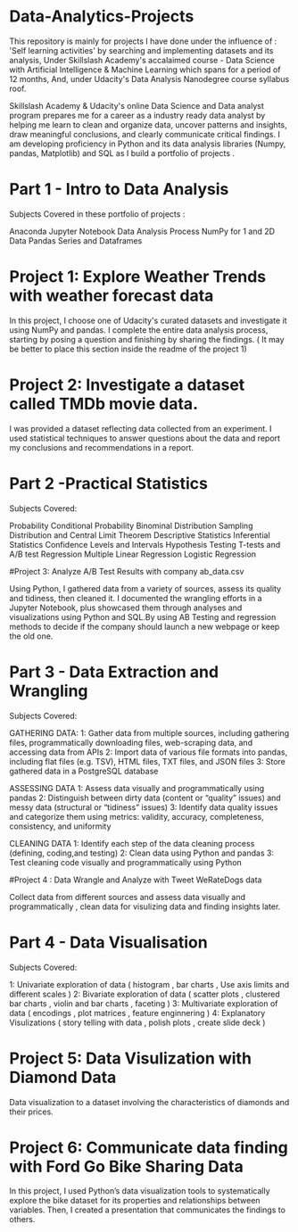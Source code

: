 # Data-Analytics-Projects

This repository is mainly for projects I have done under the influence of :
'Self learning activities' by searching and implementing datasets and its analysis, 
Under Skillslash Academy's accalaimed course - Data Science with Artificial Intelligence & Machine Learning which spans for a period of 12 months,
And, under Udacity's Data Analysis Nanodegree course syllabus roof.

Skillslash Academy & Udacity's online Data Science and Data analyst program prepares me for a career as a industry ready data analyst by helping me learn to clean and organize data, uncover patterns and insights, draw meaningful conclusions, and clearly communicate critical findings. I am developing proficiency in Python and its data analysis libraries (Numpy, pandas, Matplotlib) and SQL as I build a portfolio of projects .

# Part 1 - Intro to Data Analysis

Subjects Covered in these portfolio of projects :

Anaconda
Jupyter Notebook
Data Analysis Process
NumPy for 1 and 2D Data
Pandas Series and Dataframes

# Project 1: Explore Weather Trends with weather forecast data

In this project, I choose one of Udacity's curated datasets and investigate it using NumPy and pandas. I complete the entire data analysis process, starting by posing a question and finishing by sharing the findings. ( It may be better to place this section inside the readme of the project 1)

# Project 2: Investigate a dataset called TMDb movie data.

I was provided a dataset reflecting data collected from an experiment. I used statistical techniques to answer questions about the data and report my conclusions and recommendations in a report.

# Part 2 -Practical Statistics

Subjects Covered:

Probability
Conditional Probability
Binominal Distribution
Sampling Distribution and Central Limit Theorem
Descriptive Statistics
Inferential Statistics
Confidence Levels and Intervals
Hypothesis Testing
T-tests and A/B test
Regression
Multiple Linear Regression
Logistic Regression

#Project 3: Analyze A/B Test Results with company ab_data.csv

Using Python, I gathered data from a variety of sources, assess its quality and tidiness, then cleaned it. I documented the wrangling efforts in a Jupyter Notebook, plus showcased them through analyses and visualizations using Python and SQL.By using AB Testing and regression methods to decide if the company should launch a new webpage or keep the old one.

# Part 3 - Data Extraction and Wrangling

Subjects Covered:

GATHERING DATA:
1: Gather data from multiple sources, including gathering files, programmatically downloading files, web-scraping data, and accessing data from APIs
2: Import data of various file formats into pandas, including flat files (e.g. TSV), HTML files, TXT files, and JSON files
3: Store gathered data in a PostgreSQL database

ASSESSING DATA
1: Assess data visually and programmatically using pandas
2: Distinguish between dirty data (content or “quality” issues) and messy data (structural or “tidiness” issues)
3: Identify data quality issues and categorize them using metrics: validity, accuracy, completeness, consistency, and uniformity

CLEANING DATA
1: Identify each step of the data cleaning process (defining, coding,and testing)
2: Clean data using Python and pandas
3: Test cleaning code visually and programmatically using Python

#Project 4 : Data Wrangle and Analyze with Tweet WeRateDogs data

Collect data from different sources and assess data visually and programmatically , clean data for visulizing data and finding insights later.

# Part 4 - Data Visualisation

Subjects Covered:

1: Univariate exploration of data ( histogram , bar charts , Use axis limits and different scales )
2: Bivariate exploration of data ( scatter plots , clustered bar charts , violin and bar charts , faceting )
3: Multivariate exploration of data ( encodings , plot matrices , feature enginnering )
4: Explanatory Visulizations ( story telling with data , polish plots , create slide deck )

# Project 5: Data Visulization with Diamond Data

Data visualization to a dataset involving the characteristics of diamonds and their prices.

# Project 6: Communicate data finding with Ford Go Bike Sharing Data

In this project, I used Python’s data visualization tools to systematically explore the bike dataset for its properties and relationships between variables. Then, I created a presentation that communicates the findings to others.

